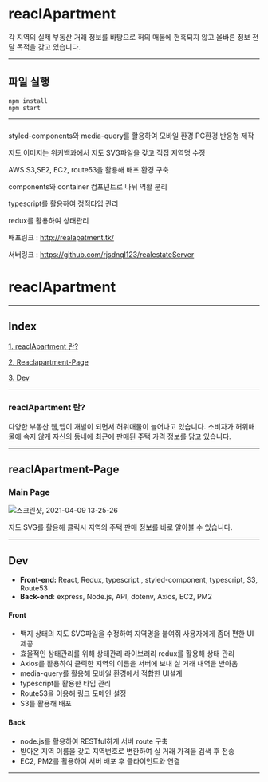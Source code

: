 # reaclApartment 

각 지역의 실제 부동산 거래 정보를 바탕으로 허의 매물에 현혹되지 않고 올바른 정보 전달 목적을 갖고 있습니다.

---

## 파일 실행

```
npm install
npm start
```
---

### 

styled-components와 media-query를 활용하여 모바일 환경 PC환경 반응형 제작

지도 이미지는 위키백과에서 지도 SVG파일을 갖고 직접 지역명 수정

AWS S3,SE2, EC2, route53을 활용해 배포 환경 구축

components와 container 컴포넌트로 나눠 역활 분리

typescript를 활용하여 정적타입 관리

redux를 활용하여 상태관리

배포링크 : http://realapatment.tk/

서버링크 : https://github.com/rjsdnql123/realestateServer



# reaclApartment 

---
## Index

[1. reaclApartment 란?](#reaclapartment-란)

[2. Reaclapartment-Page](#reaclapartment-page)

[3. Dev](#dev)

---

### reaclApartment 란?

다양한 부동산 웹,앱이 개발이 되면서 허위매물이 늘어나고 있습니다. 소비자가 허위매물에 속지 않게 자신의 동네에 최근에 판매된 주택 가격 정보를 담고 있습니다.

---

## reaclApartment-Page 

### Main Page

![스크린샷, 2021-04-09 13-25-26](https://user-images.githubusercontent.com/61114705/114128698-e50cbb80-9937-11eb-8f81-1e4e48c6d9c8.png)

지도 SVG를 활용해 클릭시 지역의 주택 판매 정보를 바로 알아볼 수 있습니다.

---

## Dev


- **Front-end:** React, Redux, typescript , styled-component, typescript, S3, Route53
- **Back-end**: express, Node.js, API, dotenv, Axios, EC2, PM2

#### Front
- 백지 상태의 지도 SVG파일을 수정하여 지역명을 붙여줘 사용자에게 좀더 편한 UI제공
- 효율적인 상태관리를 위해 상태관리 라이브러리 redux를 활용해 상태 관리
- Axios를 활용하여 클릭한 지역의 이름을 서버에 보내 실 거래 내역을 받아옴
- media-query를 활용해 모바일 환경에서 적합한 UI설계
- typescript를 활용한 타입 관리
- Route53을 이용해 링크 도메인 설정
- S3를 활용해 배포

#### Back
- node.js를 활용하여 RESTful하게 서버 route 구축
- 받아온 지역 이름을 갖고 지역번호로 변환하여 실 거래 가격을 검색 후 전송
- EC2, PM2를 활용하여 서버 배포 후 클라이언트와 연결

---



